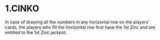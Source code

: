 # 1.CINKO

In case of drawing all the numbers in any horizontal row on the players' cards, the players who fill the horizontal row first have the 1st Zinc and are entitled to the 1st Zinc jackpot.
